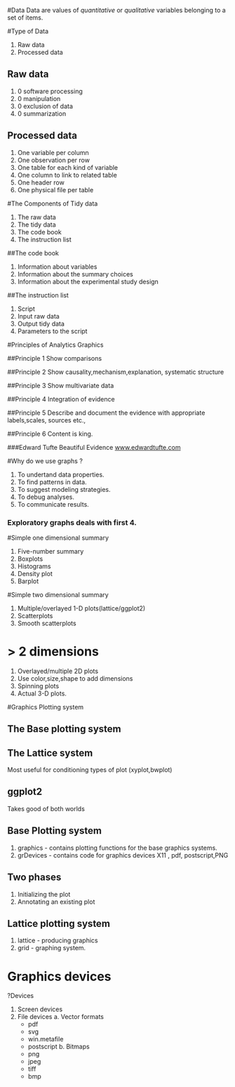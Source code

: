 #Data
Data are values of *quantitative* or *qualitative* variables belonging to a set of items.

#Type of Data
1.    Raw data
2.    Processed data

## Raw data
1. 0 software processing
2. 0 manipulation
3. 0 exclusion of data
4. 0 summarization

## Processed data
1. One variable per column
2. One observation per row
3. One table for each kind of variable
4. One column to link to related table
5. One header row
6. One physical file per table


#The Components of Tidy data
1. The raw data
2. The tidy data
3. The code book
4. The instruction list

##The code book
1. Information about variables
2. Information about the summary choices 
3. Information about the experimental study design

##The instruction list
1. Script
2. Input raw data
3. Output tidy data
4. Parameters to the script

#Principles of Analytics Graphics

##Principle 1 Show comparisons

##Principle 2 Show causality,mechanism,explanation, systematic structure

##Principle 3 Show multivariate data

##Principle 4 Integration of evidence

##Principle 5 Describe and document the evidence with appropriate labels,scales, sources etc.,

##Principle 6 Content is king.

###Edward Tufte Beautiful Evidence www.edwardtufte.com

#Why do we use graphs ?

1. To undertand data properties.
2. To find patterns in data.
3. To suggest modeling strategies.
4. To debug analyses.
5. To communicate results.

### Exploratory graphs deals with first 4.

#Simple one dimensional summary

1. Five-number summary
2. Boxplots
3. Histograms
4. Density plot
5. Barplot

#Simple two dimensional summary 

1. Multiple/overlayed 1-D plots(lattice/ggplot2)
2. Scatterplots
3. Smooth scatterplots

# > 2 dimensions

1. Overlayed/multiple 2D plots
2. Use color,size,shape to add dimensions
3. Spinning plots
4. Actual 3-D plots.


#Graphics Plotting system

## The Base plotting system

## The Lattice system
Most useful for conditioning types of plot (xyplot,bwplot)

##  ggplot2

Takes good of both worlds

## Base Plotting system

1. graphics - contains plotting functions for the base graphics systems.
2. grDevices - contains code for graphics devices X11 , pdf, postscript,PNG

## Two phases

1. Initializing the plot
2. Annotating an existing plot

## Lattice plotting system

1. lattice - producing graphics
2. grid - graphing system.

# Graphics devices

?Devices

1. Screen devices
2. File devices
   a. Vector formats
      * pdf
      * svg
      * win.metafile
      * postscript
   b. Bitmaps
      * png
      * jpeg
      * tiff
      * bmp



